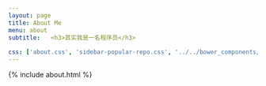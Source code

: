 ```yaml
---
layout: page
title: About Me
menu: about
subtitle:   <h3>其实我是一名程序员</h3>
                            
css: ['about.css', 'sidebar-popular-repo.css', '../../bower_components/flag-icon-css/css/flag-icon.min.css']
---
```


{% include about.html %}